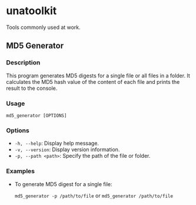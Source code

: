 # unatoolkit

Tools commonly used at work.

## MD5 Generator

### Description

This program generates MD5 digests for a single file or all files in a folder. It calculates the MD5 hash value of the content of each file and prints the result to the console.

### Usage

  `md5_generator [OPTIONS]`

### Options

- `-h, --help`: Display help message.
- `-v, --version`: Display version information.
- `-p, --path <path>`: Specify the path of the file or folder.

### Examples

- To generate MD5 digest for a single file:
  
  `md5_generator -p /path/to/file` or `md5_generator /path/to/file`
